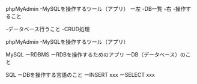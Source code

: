 phpMyAdmin
-MySQLを操作するツール（アプリ）
ー左
 -DB一覧
-右
 -操作すること


-データベース行うこと
 -CRUD処理






phpMyAdmin
-MySQLを操作するツール（アプリ）

 MySQL
 ーRDBMS
 ーRDBを操作するためのアプリ
 ーDB（データベース）のこと



 SQL
 ーDBを操作する言語のこと
 ーINSERT xxx
 ーSELECT xxx